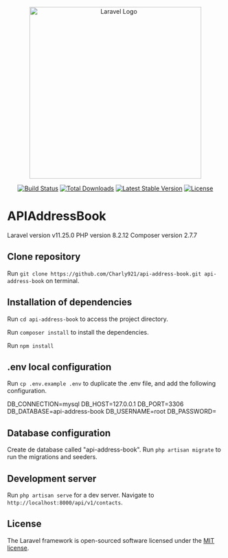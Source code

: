 <p align="center"><a href="https://laravel.com" target="_blank"><img src="https://raw.githubusercontent.com/laravel/art/master/logo-lockup/5%20SVG/2%20CMYK/1%20Full%20Color/laravel-logolockup-cmyk-red.svg" width="400" alt="Laravel Logo"></a></p>

<p align="center">
<a href="https://github.com/laravel/framework/actions"><img src="https://github.com/laravel/framework/workflows/tests/badge.svg" alt="Build Status"></a>
<a href="https://packagist.org/packages/laravel/framework"><img src="https://img.shields.io/packagist/dt/laravel/framework" alt="Total Downloads"></a>
<a href="https://packagist.org/packages/laravel/framework"><img src="https://img.shields.io/packagist/v/laravel/framework" alt="Latest Stable Version"></a>
<a href="https://packagist.org/packages/laravel/framework"><img src="https://img.shields.io/packagist/l/laravel/framework" alt="License"></a>
</p>

# APIAddressBook

Laravel version v11.25.0
PHP version 8.2.12
Composer version 2.7.7

## Clone repository

Run `git clone https://github.com/Charly921/api-address-book.git api-address-book` on terminal.

## Installation of dependencies

Run `cd api-address-book` to access the project directory.

Run `composer install` to install the dependencies.

Run `npm install`

## .env local configuration
Run `cp .env.example .env` to duplicate the .env file, and add the following configuration.

DB_CONNECTION=mysql
DB_HOST=127.0.0.1
DB_PORT=3306
DB_DATABASE=api-address-book
DB_USERNAME=root
DB_PASSWORD=

## Database configuration
Create de database called "api-address-book".
Run `php artisan migrate` to run the migrations and seeders.

## Development server

Run `php artisan serve` for a dev server. Navigate to `http://localhost:8000/api/v1/contacts`.

## License

The Laravel framework is open-sourced software licensed under the [MIT license](https://opensource.org/licenses/MIT).
